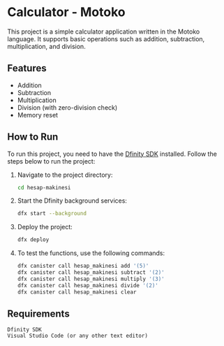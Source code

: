 # Calculator - Motoko

This project is a simple calculator application written in the Motoko language. It supports basic operations such as addition, subtraction, multiplication, and division.

## Features

- Addition
- Subtraction
- Multiplication
- Division (with zero-division check)
- Memory reset

## How to Run

To run this project, you need to have the [Dfinity SDK](https://internetcomputer.org/docs/current/developer-docs/build/install-upgrade-remove/) installed. Follow the steps below to run the project:

1. Navigate to the project directory:
   ```bash
   cd hesap-makinesi

2. Start the Dfinity background services:
    ```bash
    dfx start --background
3. Deploy the project:
    ```bash
    dfx deploy
4. To test the functions, use the following commands:
    ```bash
    dfx canister call hesap_makinesi add '(5)'
    dfx canister call hesap_makinesi subtract '(2)'
    dfx canister call hesap_makinesi multiply '(3)'
    dfx canister call hesap_makinesi divide '(2)'
    dfx canister call hesap_makinesi clear

## Requirements
    Dfinity SDK
    Visual Studio Code (or any other text editor)
